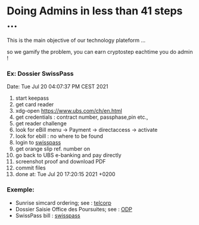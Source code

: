 # Doing Admins in less than 41 steps ...


This is the main objective of our technology plateform ...

so we gamify the problem, you can earn cryptostep eachtime you do admin !


### Ex: Dossier SwissPass

Date: Tue Jul 20 04:07:37 PM CEST 2021

1. start keepass
2. get card reader
3. xdg-open https://www.ubs.com/ch/en.html
4. get credentials : contract number, passphase,pin etc.,
5. get reader challenge 
6. look for eBill menu -> Payment -> directaccess -> activate
7. look for ebill : no where to be found
8. login to [swisspass](https://swisspass.ch)
9. get orange slip ref. number on
10. go back to UBS e-banking and pay directly
11. screenshot proof and download PDF
12. commit files
13. done at: Tue Jul 20 17:20:15 2021 +0200




### Exemple:
- Sunrise simcard ordering; see : [telcorp](41steps/telcorp.md)
- Dossier Saisie Office des Poursuites; see : [ODP](41steps/odp.md)
- SwissPass bill : [swisspass](41steps/swisspass.md)

